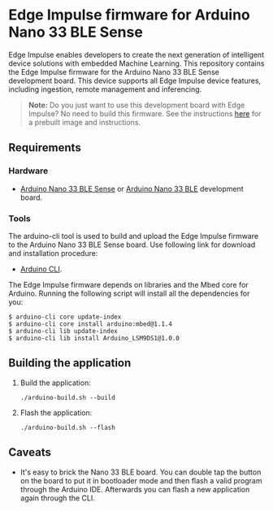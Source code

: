 # Edge Impulse firmware for Arduino Nano 33 BLE Sense

Edge Impulse enables developers to create the next generation of intelligent device solutions with embedded Machine Learning. This repository contains the Edge Impulse firmware for the Arduino Nano 33 BLE Sense development board. This device supports all Edge Impulse device features, including ingestion, remote management and inferencing.

> **Note:** Do you just want to use this development board with Edge Impulse? No need to build this firmware. See the instructions [here](https://docs.edgeimpulse.com/docs/arduino-nano-33-ble-sense) for a prebuilt image and instructions.

## Requirements

### Hardware

* [Arduino Nano 33 BLE Sense](https://store.arduino.cc/usa/nano-33-ble-sense) or [Arduino Nano 33 BLE](https://store.arduino.cc/usa/nano-33-ble) development board.

### Tools

The arduino-cli tool is used to build and upload the Edge Impulse firmware to the Arduino Nano 33 BLE Sense board. Use following link for download and installation procedure:

* [Arduino CLI](https://arduino.github.io/arduino-cli/installation/).

The Edge Impulse firmware depends on libraries and the Mbed core for Arduino. Running the following script will install all the dependencies for you:

```
$ arduino-cli core update-index
$ arduino-cli core install arduino:mbed@1.1.4
$ arduino-cli lib update-index
$ arduino-cli lib install Arduino_LSM9DS1@1.0.0
```

## Building the application

1. Build the application:

    ```
    ./arduino-build.sh --build
    ```

1. Flash the application:

    ```
    ./arduino-build.sh --flash
    ```

## Caveats

* It's easy to brick the Nano 33 BLE board. You can double tap the button on the board to put it in bootloader mode and then flash a valid program through the Arduino IDE. Afterwards you can flash a new application again through the CLI.
